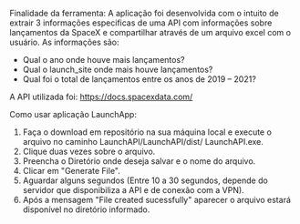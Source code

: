 Finalidade da ferramenta:
A aplicação foi desenvolvida com o intuito de extrair 3 informações especificas de uma API com informações sobre lançamentos da SpaceX e compartilhar através de um arquivo excel com o usuário. As informações são:

- Qual o ano onde houve mais lançamentos?
- Qual o launch_site onde mais houve lançamentos?
- Qual foi o total de lançamentos entre os anos de 2019 – 2021?

A API utilizada foi:
https://docs.spacexdata.com/


Como usar  aplicação LaunchApp:
 
1. Faça o download em repositório na sua máquina local e execute o arquivo no caminho LaunchAPI/LaunchAPI/dist/ LaunchAPI.exe.
2. Clique duas vezes sobre o arquivo.
3. Preencha o Diretório onde deseja salvar e o nome do arquivo.
4. Clicar em "Generate File".
5. Aguardar alguns segundos (Entre 10 a 30 segundos, depende do servidor que disponibiliza a API e de conexão com a VPN).
6. Após a mensagem "File created sucessfully" aparecer o arquivo estará disponível no diretório informado.
